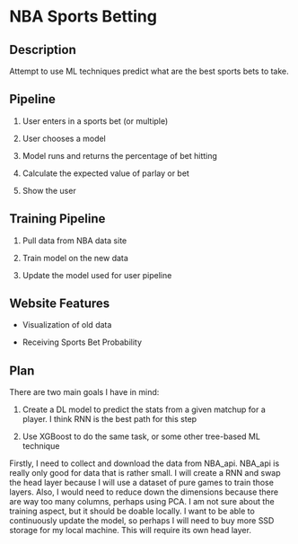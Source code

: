 # NBA Sports Betting 

## Description

Attempt to use ML techniques predict what are the best sports bets to take.

## Pipeline

1) User enters in a sports bet (or multiple)

2) User chooses a model 

3) Model runs and returns the percentage of bet hitting

4) Calculate the expected value of parlay or bet

5) Show the user

## Training Pipeline

1) Pull data from NBA data site

2) Train model on the new data

3) Update the model used for user pipeline

## Website Features

* Visualization of old data

* Receiving Sports Bet Probability

## Plan

There are two main goals I have in mind:

1) Create a DL model to predict the stats from a given matchup for a player. I think RNN is the best path for this step

2) Use XGBoost to do the same task, or some other tree-based ML technique

Firstly, I need to collect and download the data from NBA_api. NBA_api is really only good for data that is rather small. I will create a RNN and swap the head layer because I will use a dataset of pure games to train those layers. Also, I would need to reduce down the dimensions because there are way too many columns, perhaps using PCA. I am not sure about the training aspect, but it should be doable locally. I want to be able to continuously update the model, so perhaps I will need to buy more SSD storage for my local machine. This will require its own head layer.
